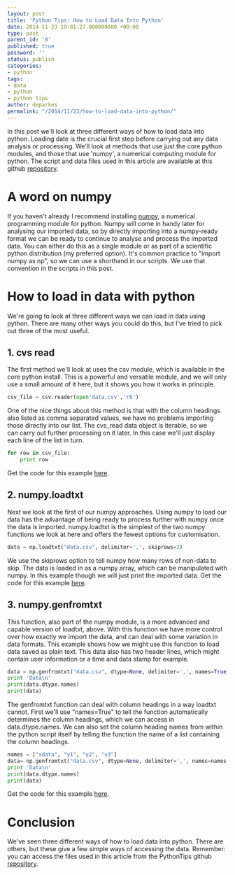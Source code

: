 ```yaml
---
layout: post
title: 'Python Tips: How to Load Data Into Python'
date: 2014-11-23 19:01:27.000000000 +00:00
type: post
parent_id: '0'
published: true
password: ''
status: publish
categories:
- python
tags:
- data
- python
- python tips
author: deparkes
permalink: "/2014/11/23/how-to-load-data-into-python/"
---
```

In this post we'll look at three different ways of how to load data into python. Loading date is the crucial first step before carrying out any data analysis or processing.
We'll look at methods that use just the core python modules, and those that use 'numpy', a numerical computing module for python.
The script and data files used in this article are available at this github <a href="https://github.com/deparkes/PythonTips/tree/master/LoadDataFiles" target="_blank">repository</a>.
<h1>A word on numpy</h1>
If you haven't already I recommend installing <a href="https://www.numpy.org/" target="_blank">numpy</a>, a numerical programming module for python. Numpy will come in handy later for analysing our imported data, so by directly importing into a numpy-ready format we can be ready to continue to analyse and process the imported data.
You can either do this as a single module or as part of a scientific python distribution (my preferred option).
It's common practice to "import numpy as np", so we can use a shorthand in our scripts. We use that convention in the scripts in this post.
<h1>How to load in data with python</h1>
We're going to look at three different ways we can load in data using python. There are many other ways you could do this, but I've tried to pick out three of the most useful.
<h2>1. cvs read</h2>
The first method we'll look at uses the csv module, which is available in the core python install.
This is a powerful and versatile module, and we will only use a small amount of it here, but it shows you how it works in principle.

```python
csv_file = csv.reader(open'data.csv','rb')
```

One of the nice things about this method is that with the column headings also listed as comma separated values, we have no problems importing those directly into our list.
The cvs_read data object is iterable, so we can carry out further processing on it later. In this case we'll just display each line of the list in turn.

```python
for row in csv_file:
    print row
```
Get the code for this example <a href="https://github.com/deparkes/PythonTips/tree/master/LoadDataFiles" target="_blank">here</a>.
<h2>2. numpy.loadtxt</h2>
Next we look at the first of our numpy approaches. Using numpy to load our data has the advantage of being ready to process further with numpy once the data is imported.
numpy.loadtxt is the simplest of the two numpy functions we look at here and offers the fewest options for customisation.

```python
data = np.loadtxt("data.csv", delimiter=',', skiprows=2)
```

We use the skiprows option to tell numpy how many rows of non-data to skip.
The data is loaded in as a numpy array, which can be manipulated with numpy. In this example though we will just print the imported data.
Get the code for this example <a href="https://github.com/deparkes/PythonTips/tree/master/LoadDataFiles" target="_blank">here</a>.
<h2>3. numpy.genfromtxt</h2>
This function, also part of the numpy module, is a more advanced and capable version of loadtxt, above. With this function we have more control over how exactly we import the data, and can deal with some variation in data formats.
This example shows how we might use this function to load data saved as plain text. This data also has two header lines, which might contain user information or a time and data stamp for example.

```python
data = np.genfromtxt("data.csv", dtype=None, delimiter=',', names=True, skip_header=2)
print 'Data\n'
print(data.dtype.names)
print(data)
```

The genfromtxt function can deal with column headings in a way loadtxt cannot.
First we'll use "names=True" to tell the function automatically determines the column headings, which we can access in data.dtype.names.
We can also set the column heading names from within the python script itself by telling the function the name of a list containing the column headings.

```python
names = ["xdata", "y1", "y2", "y3"]
data= np.genfromtxt("data.csv", dtype=None, delimiter=',', names=names, skip_header=0)
print 'Data\n'
print(data.dtype.names)
print(data)
```
Get the code for this example <a href="https://github.com/deparkes/PythonTips/tree/master/LoadDataFiles" target="_blank">here</a>.
<h1>Conclusion</h1>
We've seen three different ways of how to load data into python. There are others, but these give a few simple ways of accessing the data.
Remember: you can access the files used in this article from the PythonTips github <a href="https://github.com/deparkes/PythonTips/tree/master/LoadDataFiles" target="_blank">repository</a>.
</div>
